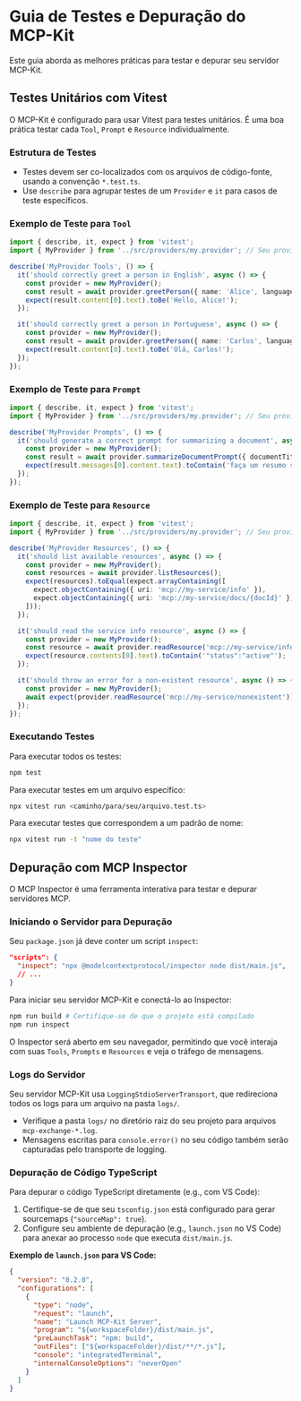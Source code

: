 # Guia de Testes e Depuração do MCP-Kit

Este guia aborda as melhores práticas para testar e depurar seu servidor MCP-Kit.

## Testes Unitários com Vitest

O MCP-Kit é configurado para usar Vitest para testes unitários. É uma boa prática testar cada `Tool`, `Prompt` e `Resource` individualmente.

### Estrutura de Testes
- Testes devem ser co-localizados com os arquivos de código-fonte, usando a convenção `*.test.ts`.
- Use `describe` para agrupar testes de um `Provider` e `it` para casos de teste específicos.

### Exemplo de Teste para `Tool`
```typescript
import { describe, it, expect } from 'vitest';
import { MyProvider } from '../src/providers/my.provider'; // Seu provider

describe('MyProvider Tools', () => {
  it('should correctly greet a person in English', async () => {
    const provider = new MyProvider();
    const result = await provider.greetPerson({ name: 'Alice', language: 'en' });
    expect(result.content[0].text).toBe('Hello, Alice!');
  });

  it('should correctly greet a person in Portuguese', async () => {
    const provider = new MyProvider();
    const result = await provider.greetPerson({ name: 'Carlos', language: 'pt' });
    expect(result.content[0].text).toBe('Olá, Carlos!');
  });
});
```

### Exemplo de Teste para `Prompt`
```typescript
import { describe, it, expect } from 'vitest';
import { MyProvider } from '../src/providers/my.provider'; // Seu provider

describe('MyProvider Prompts', () => {
  it('should generate a correct prompt for summarizing a document', async () => {
    const provider = new MyProvider();
    const result = await provider.summarizeDocumentPrompt({ documentTitle: 'Relatório Anual', length: 'short' });
    expect(result.messages[0].content.text).toContain('faça um resumo short do documento "Relatório Anual".');
  });
});
```

### Exemplo de Teste para `Resource`
```typescript
import { describe, it, expect } from 'vitest';
import { MyProvider } from '../src/providers/my.provider'; // Seu provider

describe('MyProvider Resources', () => {
  it('should list available resources', async () => {
    const provider = new MyProvider();
    const resources = await provider.listResources();
    expect(resources).toEqual(expect.arrayContaining([
      expect.objectContaining({ uri: 'mcp://my-service/info' }),
      expect.objectContaining({ uri: 'mcp://my-service/docs/{docId}' }),
    ]));
  });

  it('should read the service info resource', async () => {
    const provider = new MyProvider();
    const resource = await provider.readResource('mcp://my-service/info');
    expect(resource.contents[0].text).toContain('"status":"active"');
  });

  it('should throw an error for a non-existent resource', async () => {
    const provider = new MyProvider();
    await expect(provider.readResource('mcp://my-service/nonexistent')).rejects.toThrow('Resource not found');
  });
});
```

### Executando Testes
Para executar todos os testes:
```bash
npm test
```
Para executar testes em um arquivo específico:
```bash
npx vitest run <caminho/para/seu/arquivo.test.ts>
```
Para executar testes que correspondem a um padrão de nome:
```bash
npx vitest run -t "nome do teste"
```

## Depuração com MCP Inspector

O MCP Inspector é uma ferramenta interativa para testar e depurar servidores MCP.

### Iniciando o Servidor para Depuração
Seu `package.json` já deve conter um script `inspect`:
```json
"scripts": {
  "inspect": "npx @modelcontextprotocol/inspector node dist/main.js",
  // ...
}
```
Para iniciar seu servidor MCP-Kit e conectá-lo ao Inspector:
```bash
npm run build # Certifique-se de que o projeto está compilado
npm run inspect
```
O Inspector será aberto em seu navegador, permitindo que você interaja com suas `Tools`, `Prompts` e `Resources` e veja o tráfego de mensagens.

### Logs do Servidor
Seu servidor MCP-Kit usa `LoggingStdioServerTransport`, que redireciona todos os logs para um arquivo na pasta `logs/`.
- Verifique a pasta `logs/` no diretório raiz do seu projeto para arquivos `mcp-exchange-*.log`.
- Mensagens escritas para `console.error()` no seu código também serão capturadas pelo transporte de logging.

### Depuração de Código TypeScript
Para depurar o código TypeScript diretamente (e.g., com VS Code):
1.  Certifique-se de que seu `tsconfig.json` está configurado para gerar sourcemaps (`"sourceMap": true`).
2.  Configure seu ambiente de depuração (e.g., `launch.json` no VS Code) para anexar ao processo `node` que executa `dist/main.js`.

**Exemplo de `launch.json` para VS Code:**
```json
{
  "version": "0.2.0",
  "configurations": [
    {
      "type": "node",
      "request": "launch",
      "name": "Launch MCP-Kit Server",
      "program": "${workspaceFolder}/dist/main.js",
      "preLaunchTask": "npm: build",
      "outFiles": ["${workspaceFolder}/dist/**/*.js"],
      "console": "integratedTerminal",
      "internalConsoleOptions": "neverOpen"
    }
  ]
}
```
